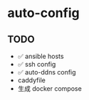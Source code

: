 # auto-config

## TODO
- ✅ ansible hosts
- ✅ ssh config
- ✅ auto-ddns config
- caddyfile
- 生成 docker compose
